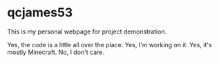 # qcjames53
This is my personal webpage for project demonstration.

Yes, the code is a little all over the place.
Yes, I'm working on it.
Yes, it's mostly Minecraft.
No, I don't care.
